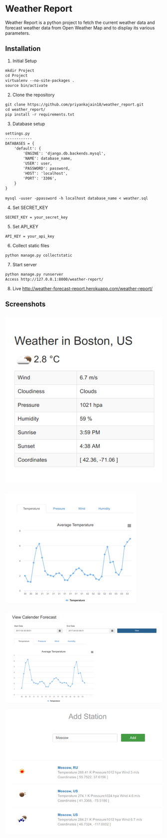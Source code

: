 # Weather Report
Weather Report is a python project to fetch the current weather data and forecast weather data from Open Weather Map and to display its various parameters.

## Installation
1. Initial Setup
```
mkdir Project
cd Project
virtualenv --no-site-packages .
source bin/activate
```
2. Clone the repository
```
git clone https://github.com/priyankajain18/weather_report.git
cd weather_report/
pip install -r requirements.txt
```
3. Database setup
```
settings.py
------------
DATABASES = {
    'default': {
        'ENGINE': 'django.db.backends.mysql',
        'NAME': database_name,
        'USER': user,
        'PASSWORD': password,
        'HOST': 'localhost',
        'PORT': '3306',
    }
}

mysql -uuser -ppassword -h localhost database_name < weather.sql
```
4. Set SECRET_KEY
```
SECRET_KEY = your_secret_key
```
5. Set API_KEY
```
API_KEY = your_api_key
```
6. Collect static files
```
python manage.py collectstatic
```
7. Start server
```
python manage.py runserver
Access http://127.0.0.1:8000/weather-report/
```

8. Live
http://weather-forecast-report.herokuapp.com/weather-report/

## Screenshots
![Current Weather Screenshot](https://github.com/priyankajain18/weather_report/blob/master/screenshots/screenshot1.png)
---
![Weather Parameters Chart Screenshot](https://github.com/priyankajain18/weather_report/blob/master/screenshots/screenshot2.png)
---
![Filtered Weather Forecast Data Screenshot](https://github.com/priyankajain18/weather_report/blob/master/screenshots/screenshot3.png)
---
![Add Weather Station Screenshot](https://github.com/priyankajain18/weather_report/blob/master/screenshots/screenshot4.png)
